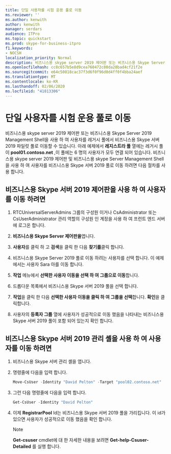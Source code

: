 ```yaml
---
title: 단일 사용자를 시험 운용 풀로 이동
ms.reviewer: ''
ms.author: kenwith
author: kenwith
manager: serdars
audience: ITPro
ms.topic: quickstart
ms.prod: skype-for-business-itpro
f1.keywords:
- NOCSH
localization_priority: Normal
description: 비즈니스용 skype server 2019 제어판 또는 비즈니스용 Skype Server 2019 Management Shell을 사용 하 여 사용자를 레거시 풀에서 비즈니스용 Skype 서버 2019 파일럿 풀로 이동할 수 있습니다. 아래 예제에서 레지스트라 풀 열에는 레거시 풀이 pool01.contoso.net,이 풀에는 6 명의 사용자가 모두 연결 되어 있습니다. 비즈니스용 skype server 2019 제어판 및 비즈니스용 skype Server Management Shell을 사용 하 여 사용자를 비즈니스용 Skype 서버 2019 풀로 이동 하려면 다음 절차를 사용 합니다.
ms.openlocfilehash: cc8c657b5e8d9cea760472c80da28bad4cf21f2e
ms.sourcegitcommit: e64c50818cac37f3d6f0f96d0d4ff0f4bba24aef
ms.translationtype: MT
ms.contentlocale: ko-KR
ms.lasthandoff: 02/06/2020
ms.locfileid: "41813306"
---
```

# <a name="move-a-single-user-to-the-pilot-pool"></a>단일 사용자를 시험 운용 풀로 이동

비즈니스용 skype server 2019 제어판 또는 비즈니스용 Skype Server 2019 Management Shell을 사용 하 여 사용자를 레거시 풀에서 비즈니스용 Skype 서버 2019 파일럿 풀로 이동할 수 있습니다. 아래 예제에서 **레지스트라 풀** 열에는 레거시 풀이 **pool01.contoso.net** ,이 풀에는 6 명의 사용자가 모두 연결 되어 있습니다. 비즈니스용 skype server 2019 제어판 및 비즈니스용 skype Server Management Shell을 사용 하 여 사용자를 비즈니스용 Skype 서버 2019 풀로 이동 하려면 다음 절차를 사용 합니다. 
  
## <a name="to-move-a-user-by-using-the-skype-for-business-server-2019-control-panel"></a>비즈니스용 Skype 서버 2019 제어판을 사용 하 여 사용자를 이동 하려면
  
1. RTCUniversalServerAdmins 그룹의 구성원 이거나 CsAdministrator 또는 CsUserAdministrator 관리 역할의 구성원 인 계정을 사용 하 여 프런트 엔드 서버에 로그온 합니다.
    
2. **비즈니스용 Skype Server 제어판을**엽니다.
    
3. **사용자**를 클릭 하 고 **검색**을 클릭 한 다음 **찾기를**클릭 합니다.
    
4. 비즈니스용 Skype Server 2019 풀로 이동 하려는 사용자를 선택 합니다. 이 예제에서는 사용자 Sara 아를 이동 합니다.
    
5. **작업** 메뉴에서 **선택한 사용자 이동을 선택 하 여 그룹으로 이동**합니다.
    
6. 드롭다운 목록에서 비즈니스용 Skype 서버 2019 풀을 선택 합니다.
    
7. **작업**을 클릭 한 다음 **선택한 사용자 이동을 클릭 하 여 그룹을 선택**합니다. **확인**을 클릭합니다.
  
8. 사용자의 **등록자 그룹** 열에 사용자가 성공적으로 이동 했음을 나타내는 비즈니스용 Skype 서버 2019 풀이 포함 되어 있는지 확인 합니다. 
    
## <a name="to-move-a-user-by-using-the-skype-for-business-server-2019-management-shell"></a>비즈니스용 Skype 서버 2019 관리 셸을 사용 하 여 사용자를 이동 하려면

1. 비즈니스용 Skype 서버 관리 셸을 엽니다.
    
2. 명령줄에 다음을 입력 합니다. 
    
   ```PowerShell
   Move-CsUser -Identity "David Pelton" -Target "pool02.contoso.net"
   ```

3. 그런 다음 명령줄에 다음을 입력 합니다. 
    
   ```PowerShell
   Get-CsUser -Identity "David Pelton"
   ```

4. 이제 **RegistrarPool** Id는 비즈니스용 Skype 서버 2019 풀을 가리킵니다. 이 id가 있으면 사용자가 성공적으로 이동 했음을 확인 합니다. 

    > [!NOTE]
    > **Get-csuser** cmdlet에 대 한 자세한 내용을 보려면 **Get-help-Csuser-Detailed** 를 실행 합니다.
  

